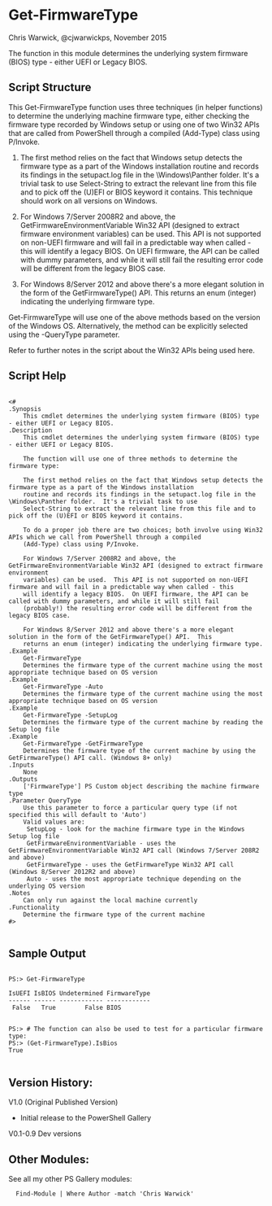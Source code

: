 # Get-FirmwareType
Chris Warwick, @cjwarwickps, November 2015

The function in this module determines the underlying system firmware (BIOS) type - either UEFI or Legacy BIOS.

Script Structure
----------------

This Get-FirmwareType function uses three techniques (in helper functions) to determine the underlying machine firmware type, either checking the firmware type recorded by Windows setup or using one of two Win32 APIs that are called from PowerShell through a compiled (Add-Type) class using P/Invoke.

1. The first method relies on the fact that Windows setup detects the firmware type as a part of the Windows installation routine and records its findings in the setupact.log file in the \Windows\Panther folder.  It's a trivial task to use Select-String to extract the relevant line from this file and to pick off the (U)EFI or BIOS keyword it contains.  This technique should work on all versions on Windows.
   
2. For Windows 7/Server 2008R2 and above, the GetFirmwareEnvironmentVariable Win32 API (designed to extract firmware environment variables) can be used.  This API is not supported on non-UEFI firmware and will fail in a predictable way when called - this will identify a legacy BIOS.  On UEFI firmware, the API can be called with dummy parameters, and while it will still fail the resulting error code will be different from the legacy BIOS case.

3. For Windows 8/Server 2012 and above there's a more elegant solution in the form of the GetFirmwareType() API.  This returns an enum (integer) indicating the underlying firmware type.

Get-FirmwareType will use one of the above methods based on the version of the Windows OS. Alternatively, the method can be explicitly selected using the -QueryType parameter.

Refer to further notes in the script about the Win32 APIs being used here.
   

Script Help
-----------
````

<#
.Synopsis
    This cmdlet determines the underlying system firmware (BIOS) type - either UEFI or Legacy BIOS.
.Description
    This cmdlet determines the underlying system firmware (BIOS) type - either UEFI or Legacy BIOS.

    The function will use one of three methods to determine the firmware type:

    The first method relies on the fact that Windows setup detects the firmware type as a part of the Windows installation
    routine and records its findings in the setupact.log file in the \Windows\Panther folder.  It's a trivial task to use
    Select-String to extract the relevant line from this file and to pick off the (U)EFI or BIOS keyword it contains.
    
    To do a proper job there are two choices; both involve using Win32 APIs which we call from PowerShell through a compiled
    (Add-Type) class using P/Invoke.
    
    For Windows 7/Server 2008R2 and above, the GetFirmwareEnvironmentVariable Win32 API (designed to extract firmware environment
    variables) can be used.  This API is not supported on non-UEFI firmware and will fail in a predictable way when called - this 
    will identify a legacy BIOS.  On UEFI firmware, the API can be called with dummy parameters, and while it will still fail 
    (probably!) the resulting error code will be different from the legacy BIOS case.
    
    For Windows 8/Server 2012 and above there's a more elegant solution in the form of the GetFirmwareType() API.  This
    returns an enum (integer) indicating the underlying firmware type.
.Example
    Get-FirmwareType
    Determines the firmware type of the current machine using the most appropriate technique based on OS version
.Example
    Get-FirmwareType -Auto
    Determines the firmware type of the current machine using the most appropriate technique based on OS version
.Example
    Get-FirmwareType -SetupLog
    Determines the firmware type of the current machine by reading the Setup log file
.Example
    Get-FirmwareType -GetFirmwareType
    Determines the firmware type of the current machine by using the GetFirmwareType() API call. (Windows 8+ only)
.Inputs
    None
.Outputs
    ['FirmwareType'] PS Custom object describing the machine firmware type
.Parameter QueryType
    Use this parameter to force a particular query type (if not specified this will default to 'Auto')
    Valid values are: 
     SetupLog - look for the machine firmware type in the Windows Setup log file
     GetFirmwareEnvironmentVariable - uses the GetFirmwareEnvironmentVariable Win32 API call (Windows 7/Server 208R2 and above)
     GetFirmwareType - uses the GetFirmwareType Win32 API call (Windows 8/Server 2012R2 and above)
     Auto - uses the most appropriate technique depending on the underlying OS version
.Notes
    Can only run against the local machine currently
.Functionality
    Determine the firmware type of the current machine
#>


````

Sample Output
-------------


````

PS:> Get-FirmwareType

IsUEFI IsBIOS Undetermined FirmwareType
------ ------ ------------ ------------
 False   True        False BIOS        


PS:> # The function can also be used to test for a particular firmware type:
PS:> (Get-FirmwareType).IsBios
True


````

Version History:
---------------

 V1.0 (Original Published Version)
  - Initial release to the PowerShell Gallery 

 V0.1-0.9 Dev versions

Other Modules:
------------
See all my other PS Gallery modules: 

````
  Find-Module | Where Author -match 'Chris Warwick'
````
